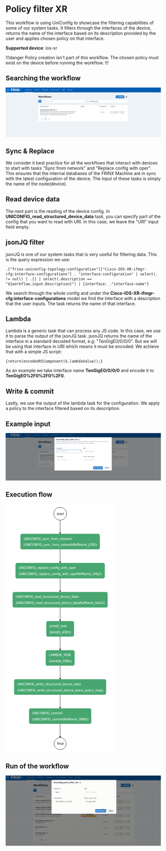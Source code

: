 # Policy filter XR

This workflow is using UniConfig to showcase the filtering capabilities
of some of our system tasks. It filters through the interfaces of the
device, returns the name of the interface based on its description
provided by the user and applies chosen policy on that interface.

**Supported device**: ios-xr

!!!danger
Policy creation isn't part of this workflow. The chosen policy must
exist on the device before running the workflow.
!!!

## Searching the workflow

![Search](policy_filter_search.png)

## Sync & Replace

We consider it best practice for all the workflows that interact with
devices to start with tasks "Sync from network" and "Replace config with
oper". This ensures that the internal databases of the FRINX Machine are
in sync with the latest configuration of the device. The input of these
tasks is simply the name of the node(device).

## Read device data

The next part is the reading of the device config. In
**UNICONFIG_read_structured_device_data** task, you can specify part
of the config that you want to read with URI. In this case, we leave the
"URI" input field empty.

## jsonJQ filter

jsonJQ is one of our system tasks that is very useful for filtering
data. This is the query expression we use:

```
.["frinx-uniconfig-topology:configuration"]["Cisco-IOS-XR-ifmgr-cfg:interface-configurations"] . "interface-configuration" | select(. != null) | .[] | select(.description == "${workflow.input.Description}") | {interface: ."interface-name"}
```

We search through the whole config and under the
**Cisco-IOS-XR-ifmgr-cfg:interface-configurations** model we find the
interface with a description that the user inputs. The task returns the
name of that interface.

## Lambda

Lambda is a generic task that can process any JS code. In this case, we
use it to parse the output of the jsonJQ task. jsonJQ returns the name
of the interface in a standard decoded format, e.g: "TenGigE0/0/0/0".
But we will be using that interface in URI which means it must be
encoded. We achieve that with a simple JS script:

```
{return(encodeURIComponent($.lambdaValue));}
```

As an example we take interface name **TenGigE0/0/0/0** and encode it to
**TenGigE0%2F0%2F0%2F0**.

## Write & commit

Lastly, we use the output of the lambda task for the configuration. We
apply a policy to the interface filtered based on its description.

## Example input

![Input](policy_filter_input.png)

## Execution flow

![Execution Flow](policy_filter_flow.png)

## Run of the workflow

![Running the workflow](policy_filter_run.gif)
